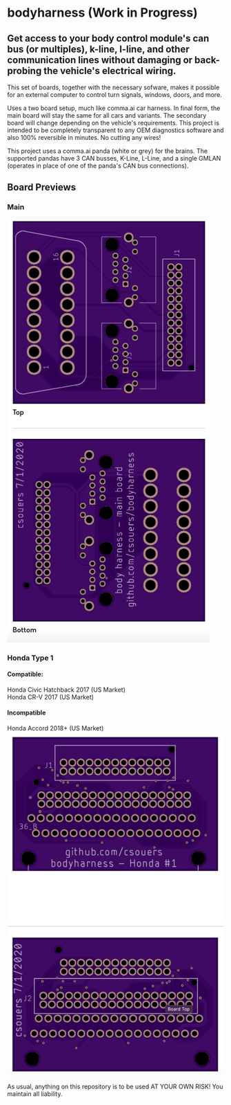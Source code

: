 
# bodyharness (Work in Progress)

## Get access to your body control module's can bus (or multiples), k-line, l-line, and other communication lines without damaging or back-probing the vehicle's electrical wiring.

This set of boards, together with the necessary sofware, makes it possible for an external computer to control turn signals, windows, doors, and more.

Uses a two board setup, much like comma.ai car harness. In final form, the main board will stay the same for all cars and variants. The secondary board will change depending on the vehicle's requirements. This project is intended to be completely transparent to any OEM diagnostics software and also 100% reversible in minutes. No cutting any wires!

This project uses a comma.ai panda (white or grey) for the brains. The supported pandas have 3 CAN busses, K-Line, L-Line, and a single GMLAN (operates in place of one of the panda's CAN bus connections).

## Board Previews
### Main
![image info](./mainboard/main.png)
### Honda Type 1
#### Compatible:
Honda Civic Hatchback 2017 (US Market)<br>
Honda CR-V 2017 (US Market)<br>
#### Incompatible
Honda Accord 2018+ (US Market)<br>
![image info](./honda/type1/honda_type1.png)


As usual, anything on this repository is to be used AT YOUR OWN RISK! You maintain all liability.
<!--stackedit_data:
eyJoaXN0b3J5IjpbMTQ2MDk2NDY3MSwxNjcyNDA5MDYyLC0xOD
QzNzk0MjUwLC0yMTUxMzM2MTEsLTExMDI4MDQ2MjcsMTUzMjQz
NDI5Nl19
-->
